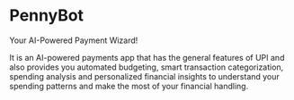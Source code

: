 # PennyBot
Your AI-Powered Payment Wizard!

It is an AI-powered payments app that has the general features of UPI and also provides you automated budgeting, smart transaction categorization, spending analysis and personalized financial insights to understand your spending patterns and make the most of your financial handling.
